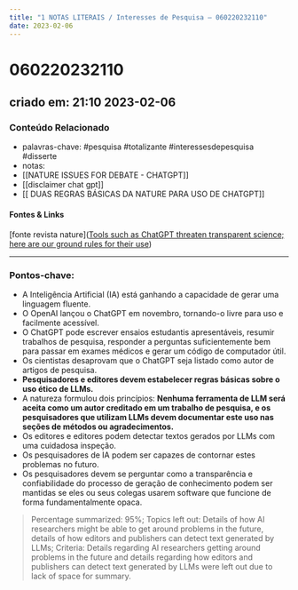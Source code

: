 ```yaml
---
title: "1 NOTAS LITERAIS / Interesses de Pesquisa – 060220232110"
date: 2023-02-06
---
```


# 060220232110
## criado em: 21:10 2023-02-06

### Conteúdo Relacionado
- palavras-chave: #pesquisa #totalizante #interessesdepesquisa #disserte
- notas: 
-  [[NATURE ISSUES FOR DEBATE - CHATGPT]]
- [[disclaimer chat gpt]]
- [[ DUAS REGRAS BÁSICAS DA NATURE PARA USO DE CHATGPT]]
#### Fontes & Links
[fonte revista nature]([Tools such as ChatGPT threaten transparent science; here are our ground rules for their use](https://www.nature.com/articles/d41586-023-00191-1))

---


### Pontos-chave: 
- A Inteligência Artificial (IA) está ganhando a capacidade de gerar uma linguagem fluente. 
- O OpenAI lançou o ChatGPT em novembro, tornando-o livre para uso e facilmente acessível. 
- O ChatGPT pode escrever ensaios estudantis apresentáveis, resumir trabalhos de pesquisa, responder a perguntas suficientemente bem para passar em exames médicos e gerar um código de computador útil. 
- Os cientistas desaprovam que o ChatGPT seja listado como autor de artigos de pesquisa. 
- **Pesquisadores e editores devem estabelecer regras básicas sobre o uso ético de LLMs.** 
- A natureza formulou dois princípios: **Nenhuma ferramenta de LLM será aceita como um autor creditado em um trabalho de pesquisa, e os pesquisadores que utilizam LLMs devem documentar este uso nas seções de métodos ou agradecimentos.** 
- Os editores e editores podem detectar textos gerados por LLMs com uma cuidadosa inspeção. 
- Os pesquisadores de IA podem ser capazes de contornar estes problemas no futuro. 
- Os pesquisadores devem se perguntar como a transparência e confiabilidade do processo de geração de conhecimento podem ser mantidas se eles ou seus colegas usarem software que funcione de forma fundamentalmente opaca. 

>Percentage summarized: 95%; Topics left out: Details of how AI researchers might be able to get around problems in the future, details of how editors and publishers can detect text generated by LLMs; Criteria: Details regarding AI researchers getting around problems in the future and details regarding how editors and publishers can detect text generated by LLMs were left out due to lack of space for summary.